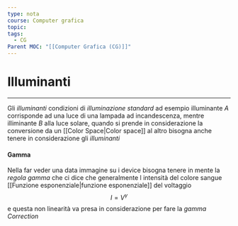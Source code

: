 ```yaml
---
type: nota
course: Computer grafica
topic: 
tags:
  - CG
Parent MOC: "[[Computer Grafica (CG)]]"
---
```

# Illuminanti
---
Gli _illuminanti_  condizioni di _illuminazione standard_ ad esempio illuminante $A$ corrisponde ad una luce di una lampada ad incandescenza, mentre illiminante $B$ alla luce solare, quando si prende in considerazione la conversione da un [[Color Space|Color space]] al altro bisogna anche tenere in considerazione gli _illuminanti_



#### Gamma
Nella far veder una data immagine su i device bisogna tenere in mente la _regola gamma_ che ci dice che generalmente l intensità del colore sangue [[Funzione esponenziale|funzione esponenziale]] del voltaggio $$I=V^{\gamma}$$e questa non linearità va presa in considerazione per fare la _gamma Correction_

